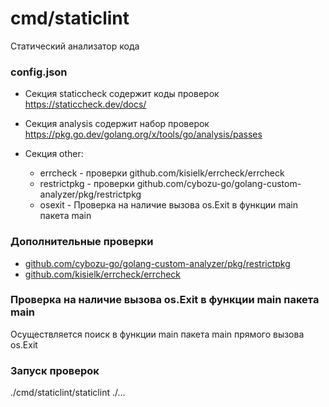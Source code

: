 # cmd/staticlint

Статический анализатор кода

### config.json

 - Секция staticcheck содержит коды проверок https://staticcheck.dev/docs/

 - Секция analysis содержит набор проверок https://pkg.go.dev/golang.org/x/tools/go/analysis/passes
 - Секция other:
   - errcheck - проверки github.com/kisielk/errcheck/errcheck
   - restrictpkg - проверки github.com/cybozu-go/golang-custom-analyzer/pkg/restrictpkg
   - osexit - Проверка на наличие вызова os.Exit в функции main пакета main

### Дополнительные проверки
 - [github.com/cybozu-go/golang-custom-analyzer/pkg/restrictpkg]()
 - [github.com/kisielk/errcheck/errcheck]()

### Проверка на наличие вызова os.Exit в функции main пакета main
Осуществляется поиск в функции main пакета main прямого вызова os.Exit

### Запуск проверок
./cmd/staticlint/staticlint ./...
